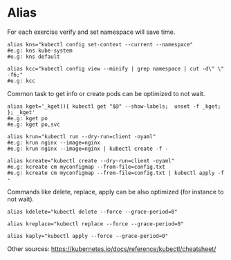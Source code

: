 
# Alias

For each exercise verify and set namespace will save time.
```
alias kns="kubectl config set-context --current --namespace"
#e.g: kns kube-system
#e.g: kns default

alias kcc="kubectl config view --minify | grep namespace | cut -d\" \" -f6;"
#e.g: kcc 
```

Common task to get info or create pods can be optimized to not wait.
```
alias kget='_kget(){ kubectl get "$@" --show-labels;  unset -f _kget; }; _kget'
#e.g: kget po
#e.g: kget po,svc

alias krun="kubectl run --dry-run=client -oyaml"
#e.g: krun nginx --image=nginx
#e.g: krun nginx --image=nginx | kubectl create -f -

alias kcreate="kubectl create --dry-run=client -oyaml"
#e.g: kcreate cm myconfigmap --from-file=config.txt
#e.g: kcreate cm myconfigmap --from-file=config.txt | kubectl apply -f -
```

Commands like delete, replace, apply can be also optimized (for instance to not wait).
```
alias kdelete="kubectl delete --force --grace-period=0"

alias kreplace="kubectl replace --force --grace-period=0"

alias kaply="kubectl apply --force --grace-period=0"
```

Other sources: https://kubernetes.io/docs/reference/kubectl/cheatsheet/
